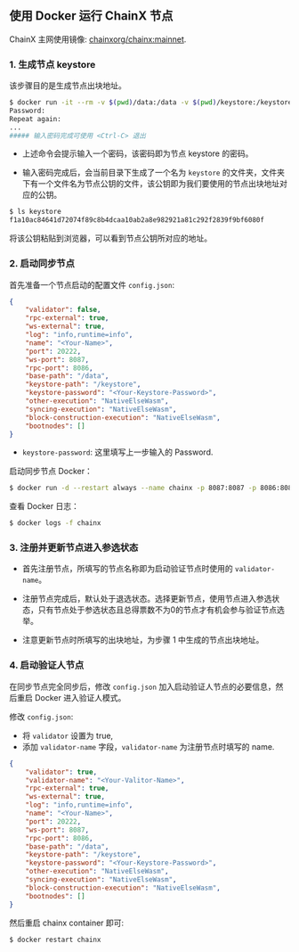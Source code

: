 ## 使用 Docker 运行 ChainX 节点

ChainX 主网使用镜像: [chainxorg/chainx:mainnet](https://hub.docker.com/r/chainxorg/chainx/tags).

### 1. 生成节点 keystore

该步骤目的是生成节点出块地址。

```bash
$ docker run -it --rm -v $(pwd)/data:/data -v $(pwd)/keystore:/keystore chainxorg/chainx:mainnet chainx -i --keystore-path=/keystore --base-path=/data
Password:
Repeat again:
...
##### 输入密码完成可使用 <Ctrl-C> 退出
```

- 上述命令会提示输入一个密码，该密码即为节点 keystore 的密码。

- 输入密码完成后，会当前目录下生成了一个名为 `keystore` 的文件夹，文件夹下有一个文件名为节点公钥的文件，该公钥即为我们要使用的节点出块地址对应的公钥。

```bash
$ ls keystore
f1a10ac84641d72074f89c8b4dcaa10ab2a8e982921a81c292f2839f9bf6080f
```

将该公钥粘贴到浏览器，可以看到节点公钥所对应的地址。

### 2. 启动同步节点

首先准备一个节点启动的配置文件 `config.json`:

```json
{
    "validator": false,
    "rpc-external": true,
    "ws-external": true,
    "log": "info,runtime=info",
    "name": "<Your-Name>",
    "port": 20222,
    "ws-port": 8087,
    "rpc-port": 8086,
    "base-path": "/data",
    "keystore-path": "/keystore",
    "keystore-password": "<Your-Keystore-Password>",
    "other-execution": "NativeElseWasm",
    "syncing-execution": "NativeElseWasm",
    "block-construction-execution": "NativeElseWasm",
    "bootnodes": []
}
```

- `keystore-password`: 这里填写上一步输入的 Password.

启动同步节点 Docker：

```bash
$ docker run -d --restart always --name chainx -p 8087:8087 -p 8086:8086 -p 20222:20222 -v $(pwd)/data:/data -v $(pwd)/keystore:/keystore -v $(pwd)/config.json:/config.json chainxorg/chainx:mainnet chainx --config=/config.json
```

查看 Docker 日志：

```bash
$ docker logs -f chainx
```

### 3. 注册并更新节点进入参选状态

- 首先注册节点，所填写的节点名称即为启动验证节点时使用的 `validator-name`。

- 注册节点完成后，默认处于退选状态。选择更新节点，使用节点进入参选状态，只有节点处于参选状态且总得票数不为0的节点才有机会参与验证节点选举。

- 注意更新节点时所填写的出块地址，为步骤 1 中生成的节点出块地址。

### 4. 启动验证人节点

在同步节点完全同步后，修改 `config.json` 加入启动验证人节点的必要信息，然后重启 Docker 进入验证人模式。

修改 `config.json`:

- 将 `validator` 设置为 true,
- 添加 `validator-name` 字段，`validator-name` 为注册节点时填写的 name.

```json
{
    "validator": true,
    "validator-name": "<Your-Valitor-Name>",
    "rpc-external": true,
    "ws-external": true,
    "log": "info,runtime=info",
    "name": "<Your-Name>",
    "port": 20222,
    "ws-port": 8087,
    "rpc-port": 8086,
    "base-path": "/data",
    "keystore-path": "/keystore",
    "keystore-password": "<Your-Keystore-Password>",
    "other-execution": "NativeElseWasm",
    "syncing-execution": "NativeElseWasm",
    "block-construction-execution": "NativeElseWasm",
    "bootnodes": []
}
```

然后重启 chainx container 即可:

```bash
$ docker restart chainx
```
